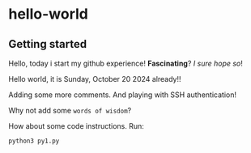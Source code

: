 # hello-world

## Getting started

Hello, today i start my github experience! **Fascinating**? *I sure hope so*!

Hello world, it is Sunday, October 20 2024 already!!

Adding some more comments. And playing with SSH authentication!

Why not add some `words of wisdom`?

How about some code instructions. Run:
~~~
python3 py1.py
~~~
